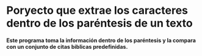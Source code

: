 # Poryecto que extrae los caracteres dentro de los paréntesis de un texto 

#### Este programa toma la información dentro de los paréntesis y la compara con un conjunto de citas biblicas predefinidas.
